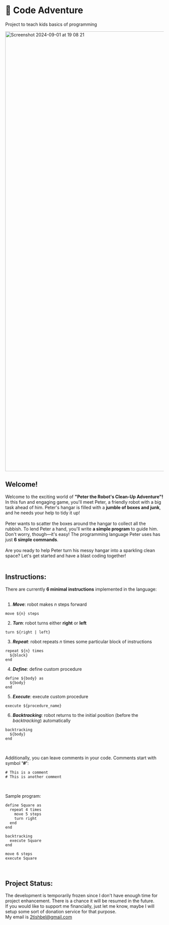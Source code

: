 # 🤖 Code Adventure
Project to teach kids basics of programming

<img width="1393" alt="Screenshot 2024-09-01 at 19 08 21" src="https://github.com/user-attachments/assets/e1e1093b-6bac-42da-9b8b-4e9ac45edaa9">

## Welcome!

Welcome to the exciting world of 
__"Peter the Robot's Clean-Up Adventure"!__
In this fun and engaging game, you'll meet 
Peter, a friendly robot with a 
big task ahead of him. Peter's hangar is filled 
with a __jumble of boxes and junk__, and he needs 
your help to tidy it up!
<br><br>
Peter wants to scatter the boxes around the hangar 
to collect all the rubbish. To lend Peter a hand, 
you'll write __a simple program__ to guide him. 
Don't worry, though—it's easy! The programming 
language Peter uses has just __6 simple commands__.
<br><br>
Are you ready to help Peter turn his messy hangar 
into a sparkling clean space? Let's get started 
and have a blast coding together!
<br><br>

## Instructions:

There are currently __6 minimal instructions__
implemented in the language:
<br><br>

1. **_Move_**: robot makes _n_ steps forward
```instructions
move ${n} steps
```

2. **_Turn_**: robot turns either __right__ or __left__
```instructions
turn ${right | left}
```

3. **_Repeat_**: robot repeats _n_ times some
particular block of instructions
```instructions
repeat ${n} times
  ${block}
end
```

4. **_Define_**: define custom procedure
```instructions
define ${body} as
  ${body}
end
```

5. **_Execute_**: execute custom procedure
```
execute ${procedure_name}
```

6. **_Backtracking_**: robot returns to the
initial position (before the _backtracking_) automatically
```
backtracking
  ${body}
end
```
<br>

Additionally, you can leave comments
in your code. Comments start with symbol __'#'__:
```instructions
# This is a comment
# This is another comment
```
<br>

Sample program:
```instructions
define Square as
  repeat 4 times
    move 5 steps
    turn right
  end
end

backtracking
  execute Square
end

move 6 steps
execute Square
```
<br>

## Project Status:
The development is temporarily frozen
since I don't have enough time for
project enhancement. 
There is a chance it will be resumed 
in the future. <br>
If you would like to support me financially,
just let me know, maybe I will setup some sort
of donation service for that purpose. <br>
My email is 2tishbel@gmail.com
